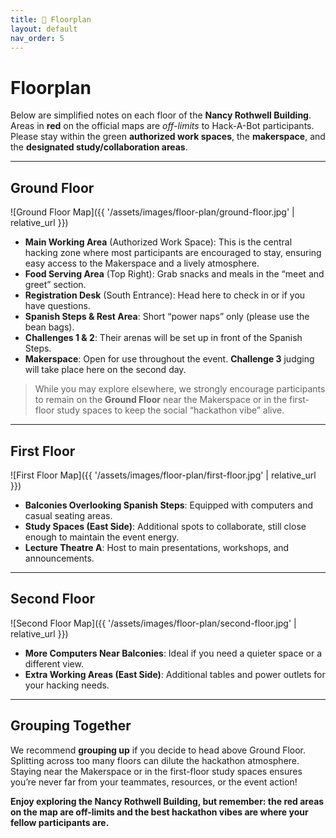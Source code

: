 ```yaml
---
title: 🏢 Floorplan
layout: default
nav_order: 5
---
```


# Floorplan

Below are simplified notes on each floor of the **Nancy Rothwell Building**. Areas in **red** on the official maps are *off-limits* to Hack-A-Bot participants. Please stay within the green **authorized work spaces**, the **makerspace**, and the **designated study/collaboration areas**.

---

## Ground Floor

![Ground Floor Map]({{ '/assets/images/floor-plan/ground-floor.jpg' | relative_url }})

- **Main Working Area** (Authorized Work Space): This is the central hacking zone where most participants are encouraged to stay, ensuring easy access to the Makerspace and a lively atmosphere.  
- **Food Serving Area** (Top Right): Grab snacks and meals in the “meet and greet” section.  
- **Registration Desk** (South Entrance): Head here to check in or if you have questions.  
- **Spanish Steps & Rest Area**: Short “power naps” only (please use the bean bags).  
- **Challenges 1 & 2**: Their arenas will be set up in front of the Spanish Steps.  
- **Makerspace**: Open for use throughout the event. **Challenge 3** judging will take place here on the second day.

> While you may explore elsewhere, we strongly encourage participants to remain on the **Ground Floor** near the Makerspace or in the first-floor study spaces to keep the social “hackathon vibe” alive.

---

## First Floor

![First Floor Map]({{ '/assets/images/floor-plan/first-floor.jpg' | relative_url }})

- **Balconies Overlooking Spanish Steps**: Equipped with computers and casual seating areas.  
- **Study Spaces (East Side)**: Additional spots to collaborate, still close enough to maintain the event energy.  
- **Lecture Theatre A**: Host to main presentations, workshops, and announcements.

---

## Second Floor

![Second Floor Map]({{ '/assets/images/floor-plan/second-floor.jpg' | relative_url }})

- **More Computers Near Balconies**: Ideal if you need a quieter space or a different view.  
- **Extra Working Areas (East Side)**: Additional tables and power outlets for your hacking needs.

---

## Grouping Together

We recommend **grouping up** if you decide to head above Ground Floor. Splitting across too many floors can dilute the hackathon atmosphere. Staying near the Makerspace or in the first-floor study spaces ensures you’re never far from your teammates, resources, or the event action!

**Enjoy exploring the Nancy Rothwell Building, but remember: the red areas on the map are off-limits and the best hackathon vibes are where your fellow participants are.**